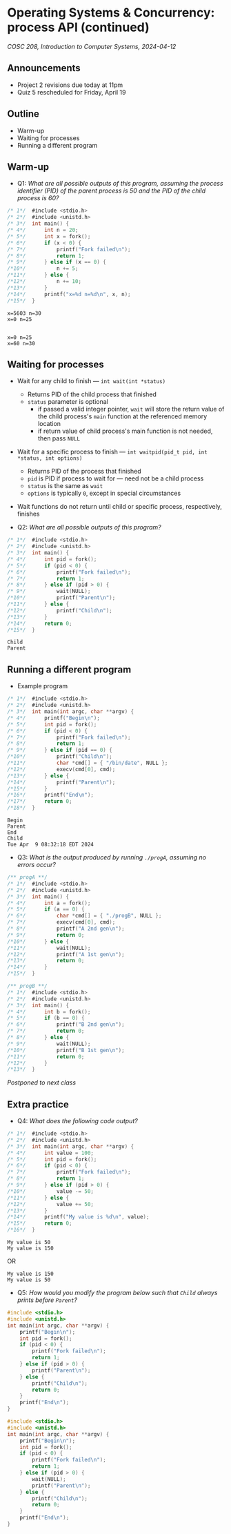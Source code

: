 # Operating Systems & Concurrency: process API (continued)
_COSC 208, Introduction to Computer Systems, 2024-04-12_

## Announcements
* Project 2 revisions due today at 11pm
* Quiz 5 rescheduled for Friday, April 19

## Outline
* Warm-up
* Waiting for processes
* Running a different program

## Warm-up

* Q1: _What are all possible outputs of this program, assuming the process identifier (PID) of the parent process is 50 and the PID of the child process is 60?_


```c
/* 1*/  #include <stdio.h>
/* 2*/  #include <unistd.h>    
/* 3*/  int main() {
/* 4*/      int n = 20;
/* 5*/      int x = fork();
/* 6*/      if (x < 0) {
/* 7*/          printf("Fork failed\n");
/* 8*/          return 1;
/* 9*/      } else if (x == 0) {
/*10*/          n += 5;
/*11*/      } else {
/*12*/          n += 10;
/*13*/      }
/*14*/      printf("x=%d n=%d\n", x, n);
/*15*/  }
```

    x=5603 n=30
    x=0 n=25


    x=0 n=25
    x=60 n=30

## Waiting for processes

* Wait for any child to finish — `int wait(int *status)`
    * Returns PID of the child process that finished
    * `status` parameter is optional
        * if passed a valid integer pointer, `wait` will store the return value of the child process's `main` function at the referenced memory location
        * if return value of child process's main function is not needed, then pass `NULL`
* Wait for a specific process to finish — `int waitpid(pid_t pid, int *status, int options)`
    * Returns PID of the process that finished
    * `pid` is PID if process to wait for — need not be a child process
    * `status` is the same as `wait`
    * `options` is typically `0`, except in special circumstances
* Wait functions do not return until child or specific process, respectively, finishes

* Q2: _What are all possible outputs of this program?_


```c
/* 1*/  #include <stdio.h>
/* 2*/  #include <unistd.h>
/* 3*/  int main() {
/* 4*/      int pid = fork();
/* 5*/      if (pid < 0) {
/* 6*/          printf("Fork failed\n");
/* 7*/          return 1;
/* 8*/      } else if (pid > 0) {
/* 9*/          wait(NULL);
/*10*/          printf("Parent\n");
/*11*/      } else {
/*12*/          printf("Child\n");
/*13*/      }
/*14*/      return 0;
/*15*/  }
```

    Child
    Parent


## Running a different program

* Example program


```c
/* 1*/  #include <stdio.h>
/* 2*/  #include <unistd.h>
/* 3*/  int main(int argc, char **argv) {
/* 4*/      printf("Begin\n");
/* 5*/      int pid = fork();
/* 6*/      if (pid < 0) {
/* 7*/          printf("Fork failed\n");
/* 8*/          return 1;
/* 9*/      } else if (pid == 0) {
/*10*/          printf("Child\n");
/*11*/          char *cmd[] = { "/bin/date", NULL };
/*12*/          execv(cmd[0], cmd);
/*13*/      } else {
/*14*/          printf("Parent\n");
/*15*/      }
/*16*/      printf("End\n");
/*17*/      return 0;
/*18*/  }
```

    Begin
    Parent
    End
    Child
    Tue Apr  9 08:32:18 EDT 2024


* Q3: _What is the output produced by running `./progA`, assuming no errors occur?_


```c
/** progA **/
/* 1*/  #include <stdio.h>
/* 2*/  #include <unistd.h>
/* 3*/  int main() {
/* 4*/      int a = fork();
/* 5*/      if (a == 0) {
/* 6*/          char *cmd[] = { "./progB", NULL };
/* 7*/          execv(cmd[0], cmd);
/* 8*/          printf("A 2nd gen\n");
/* 9*/          return 0;
/*10*/      } else {
/*11*/          wait(NULL);
/*12*/          printf("A 1st gen\n");
/*13*/          return 0;
/*14*/      }
/*15*/  }
```


```c
/** progB **/
/* 1*/  #include <stdio.h>
/* 2*/  #include <unistd.h>
/* 3*/  int main() {
/* 4*/      int b = fork();
/* 5*/      if (b == 0) {
/* 6*/          printf("B 2nd gen\n");
/* 7*/          return 0;
/* 8*/      } else {
/* 9*/          wait(NULL);
/*10*/          printf("B 1st gen\n");
/*11*/          return 0;
/*12*/      }
/*13*/  }
```

_Postponed to next class_

## Extra practice

* Q4: _What does the following code output?_


```c
/* 1*/  #include <stdio.h>
/* 2*/  #include <unistd.h>
/* 3*/  int main(int argc, char **argv) {
/* 4*/      int value = 100;
/* 5*/      int pid = fork();
/* 6*/      if (pid < 0) {
/* 7*/          printf("Fork failed\n");
/* 8*/          return 1;
/* 9*/      } else if (pid > 0) {
/*10*/          value -= 50;
/*11*/      } else {
/*12*/          value += 50;
/*13*/      }
/*14*/      printf("My value is %d\n", value);
/*15*/      return 0;
/*16*/  }
```

```
My value is 50
My value is 150
```
OR
```
My value is 150
My value is 50
```

* Q5: _How would you modify the program below such that `Child` always prints before `Parent`?_


```c
#include <stdio.h>
#include <unistd.h>
int main(int argc, char **argv) {
    printf("Begin\n");
    int pid = fork();
    if (pid < 0) {
        printf("Fork failed\n");
        return 1;
    } else if (pid > 0) {
        printf("Parent\n");
    } else {
        printf("Child\n");
        return 0;
    }
    printf("End\n");
}
```


```c
#include <stdio.h>
#include <unistd.h>
int main(int argc, char **argv) {
    printf("Begin\n");
    int pid = fork();
    if (pid < 0) {
        printf("Fork failed\n");
        return 1;
    } else if (pid > 0) {
        wait(NULL);
        printf("Parent\n");
    } else {
        printf("Child\n");
        return 0;
    }
    printf("End\n");
}
```
